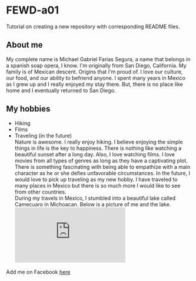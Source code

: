# FEWD-a01
Tutorial on creating a new repository with corresponding README files. 
## About me
My complete name is Michael Gabriel Farias Segura, a name that belongs in a spanish soap opera, I know. I'm originally from San Diego, California. My family is of Mexican descent. Origins that I'm proud of. I love our culture, our food, and our ability to befriend anyone. I spent many years in Mexico as I grew up and I really enjoyed my stay there. But, there is no place like home and I eventually returned to San Diego.
## My hobbies  
* Hiking
* Films
* Traveling (in the future)  
Nature is awesome. I really enjoy hiking. I believe enjoying the simple things in life is the key to happiness. There is nothing like watching a beautiful sunset after a long day. Also, I love watching films. I love movies from all types of genres as long as they have a captivating plot. There is something fascinating with being able to empathize with a main character as he or she defies unfavorable circumstances. In the future, I would love to pick up traveling as my new hobby. I have traveled to many places in Mexico but there is so much more I would like to see from other countries.  
During my travels in Mexico, I stumbled into a beautiful lake called Camecuaro in Michoacan. Below is a picture of me and the lake.  
![Me in Lake Camecuaro in Michoacan, Mexico](https://www.facebook.com/photo.php?fbid=10209080309434745&set=a.1615883206827&type=3&theater)

Add me on Facebook [here](https://www.facebook.com/michael.farias3)
